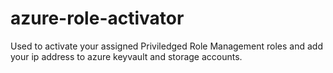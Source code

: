 # azure-role-activator
Used to activate your assigned Priviledged Role Management roles and add your ip address to azure keyvault and storage accounts.
